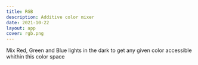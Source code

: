```yaml
---
title: RGB
description: Additive color mixer
date: 2021-10-22
layout: app
cover: rgb.png
---
```


<client-only>
<color-rgb class="max-h-90svh" />
</client-only>

Mix Red, Green and Blue lights in the dark to get any given color accessible whithin this color space
